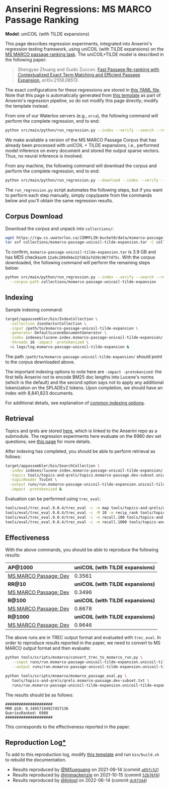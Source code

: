# Anserini Regressions: MS MARCO Passage Ranking

**Model**: uniCOIL (with TILDE expansions)

This page describes regression experiments, integrated into Anserini's regression testing framework, using uniCOIL (with TILDE expansions) on the [MS MARCO passage ranking task](https://github.com/microsoft/MSMARCO-Passage-Ranking).
The uniCOIL+TILDE model is described in the following paper:

> Shengyao Zhuang and Guido Zuccon. [Fast Passage Re-ranking with Contextualized Exact Term Matching and Efficient Passage Expansion.](https://arxiv.org/pdf/2108.08513) _arXiv:2108.08513_.

The exact configurations for these regressions are stored in [this YAML file](../../src/main/resources/regression/msmarco-passage-unicoil-tilde-expansion.yaml).
Note that this page is automatically generated from [this template](../../src/main/resources/docgen/templates/msmarco-passage-unicoil-tilde-expansion.template) as part of Anserini's regression pipeline, so do not modify this page directly; modify the template instead.

From one of our Waterloo servers (e.g., `orca`), the following command will perform the complete regression, end to end:

```bash
python src/main/python/run_regression.py --index --verify --search --regression msmarco-passage-unicoil-tilde-expansion
```

We make available a version of the MS MARCO Passage Corpus that has already been processed with uniCOIL + TILDE expansions, i.e., performed model inference on every document and stored the output sparse vectors.
Thus, no neural inference is involved.

From any machine, the following command will download the corpus and perform the complete regression, end to end:

```bash
python src/main/python/run_regression.py --download --index --verify --search --regression msmarco-passage-unicoil-tilde-expansion
```

The `run_regression.py` script automates the following steps, but if you want to perform each step manually, simply copy/paste from the commands below and you'll obtain the same regression results.

## Corpus Download

Download the corpus and unpack into `collections/`:

```bash
wget https://rgw.cs.uwaterloo.ca/JIMMYLIN-bucket0/data/msmarco-passage-unicoil-tilde-expansion.tar -P collections/
tar xvf collections/msmarco-passage-unicoil-tilde-expansion.tar -C collections/
```

To confirm, `msmarco-passage-unicoil-tilde-expansion.tar` is 3.9 GB and has MD5 checksum `12a9c289d94e32fd63a7d39c9677d75c`.
With the corpus downloaded, the following command will perform the remaining steps below:

```bash
python src/main/python/run_regression.py --index --verify --search --regression msmarco-passage-unicoil-tilde-expansion \
  --corpus-path collections/msmarco-passage-unicoil-tilde-expansion
```

## Indexing

Sample indexing command:

```bash
target/appassembler/bin/IndexCollection \
  -collection JsonVectorCollection \
  -input /path/to/msmarco-passage-unicoil-tilde-expansion \
  -generator DefaultLuceneDocumentGenerator \
  -index indexes/lucene-index.msmarco-passage-unicoil-tilde-expansion/ \
  -threads 16 -impact -pretokenized \
  >& logs/log.msmarco-passage-unicoil-tilde-expansion &
```

The path `/path/to/msmarco-passage-unicoil-tilde-expansion/` should point to the corpus downloaded above.

The important indexing options to note here are `-impact -pretokenized`: the first tells Anserini not to encode BM25 doc lengths into Lucene's norms (which is the default) and the second option says not to apply any additional tokenization on the SPLADEv2 tokens.
Upon completion, we should have an index with 8,841,823 documents.

For additional details, see explanation of [common indexing options](../../docs/common-indexing-options.md).

## Retrieval

Topics and qrels are stored [here](https://github.com/castorini/anserini-tools/tree/master/topics-and-qrels), which is linked to the Anserini repo as a submodule.
The regression experiments here evaluate on the 6980 dev set questions; see [this page](../../docs/experiments-msmarco-passage.md) for more details.

After indexing has completed, you should be able to perform retrieval as follows:

```bash
target/appassembler/bin/SearchCollection \
  -index indexes/lucene-index.msmarco-passage-unicoil-tilde-expansion/ \
  -topics tools/topics-and-qrels/topics.msmarco-passage.dev-subset.unicoil-tilde-expansion.tsv.gz \
  -topicReader TsvInt \
  -output runs/run.msmarco-passage-unicoil-tilde-expansion.unicoil-tilde-expansion.topics.msmarco-passage.dev-subset.unicoil-tilde-expansion.txt \
  -impact -pretokenized &
```

Evaluation can be performed using `trec_eval`:

```bash
tools/eval/trec_eval.9.0.4/trec_eval -c -m map tools/topics-and-qrels/qrels.msmarco-passage.dev-subset.txt runs/run.msmarco-passage-unicoil-tilde-expansion.unicoil-tilde-expansion.topics.msmarco-passage.dev-subset.unicoil-tilde-expansion.txt
tools/eval/trec_eval.9.0.4/trec_eval -c -M 10 -m recip_rank tools/topics-and-qrels/qrels.msmarco-passage.dev-subset.txt runs/run.msmarco-passage-unicoil-tilde-expansion.unicoil-tilde-expansion.topics.msmarco-passage.dev-subset.unicoil-tilde-expansion.txt
tools/eval/trec_eval.9.0.4/trec_eval -c -m recall.100 tools/topics-and-qrels/qrels.msmarco-passage.dev-subset.txt runs/run.msmarco-passage-unicoil-tilde-expansion.unicoil-tilde-expansion.topics.msmarco-passage.dev-subset.unicoil-tilde-expansion.txt
tools/eval/trec_eval.9.0.4/trec_eval -c -m recall.1000 tools/topics-and-qrels/qrels.msmarco-passage.dev-subset.txt runs/run.msmarco-passage-unicoil-tilde-expansion.unicoil-tilde-expansion.topics.msmarco-passage.dev-subset.unicoil-tilde-expansion.txt
```

## Effectiveness

With the above commands, you should be able to reproduce the following results:

| **AP@1000**                                                                                                  | **uniCOIL (with TILDE expansions)**|
|:-------------------------------------------------------------------------------------------------------------|-----------|
| [MS MARCO Passage: Dev](https://github.com/microsoft/MSMARCO-Passage-Ranking)                                | 0.3561    |
| **RR@10**                                                                                                    | **uniCOIL (with TILDE expansions)**|
| [MS MARCO Passage: Dev](https://github.com/microsoft/MSMARCO-Passage-Ranking)                                | 0.3496    |
| **R@100**                                                                                                    | **uniCOIL (with TILDE expansions)**|
| [MS MARCO Passage: Dev](https://github.com/microsoft/MSMARCO-Passage-Ranking)                                | 0.8678    |
| **R@1000**                                                                                                   | **uniCOIL (with TILDE expansions)**|
| [MS MARCO Passage: Dev](https://github.com/microsoft/MSMARCO-Passage-Ranking)                                | 0.9646    |

The above runs are in TREC output format and evaluated with `trec_eval`.
In order to reproduce results reported in the paper, we need to convert to MS MARCO output format and then evaluate:

```bash
python tools/scripts/msmarco/convert_trec_to_msmarco_run.py \
   --input runs/run.msmarco-passage-unicoil-tilde-expansion.unicoil-tilde-expansion.topics.msmarco-passage.dev-subset.unicoil-tilde-expansion.txt \
   --output runs/run.msmarco-passage-unicoil-tilde-expansion.unicoil-tilde-expansion.topics.msmarco-passage.dev-subset.unicoil-tilde-expansion.tsv --quiet

python tools/scripts/msmarco/msmarco_passage_eval.py \
   tools/topics-and-qrels/qrels.msmarco-passage.dev-subset.txt \
   runs/run.msmarco-passage-unicoil-tilde-expansion.unicoil-tilde-expansion.topics.msmarco-passage.dev-subset.unicoil-tilde-expansion.tsv
```

The results should be as follows:

```
#####################
MRR @10: 0.34957184927457136
QueriesRanked: 6980
#####################
```

This corresponds to the effectiveness reported in the paper.

## Reproduction Log[*](../../docs/reproducibility.md)

To add to this reproduction log, modify [this template](../../src/main/resources/docgen/templates/msmarco-passage-unicoil-tilde-expansion.template) and run `bin/build.sh` to rebuild the documentation.

+ Results reproduced by [@MXueguang](https://github.com/MXueguang) on 2021-09-14 (commit [`a05fc52`](https://github.com/castorini/anserini/commit/a05fc5215a6d9de77bd5f4b8f874f608442024a3))
+ Results reproduced by [@jmmackenzie](https://github.com/jmmackenzie) on 2021-10-15 (commit [`52b76f6`](https://github.com/castorini/anserini/commit/52b76f63b163036e8fad1a6e1b10b431b4ddd06c))
+ Results reproduced by [@lintool](https://github.com/lintool) on 2022-06-14 (commit [`dc07344`](https://github.com/castorini/anserini/commit/dc073447c8a0c07b53d979c49bf1e2e018200508))
